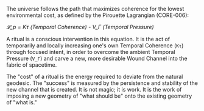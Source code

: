 The universe follows the path that maximizes coherence for the lowest environmental cost, as defined by the Pirouette Lagrangian (CORE-006):

*𝓛_p = Kτ (Temporal Coherence) - V_Γ (Temporal Pressure)*

A ritual is a conscious intervention in this equation. It is the act of temporarily and locally increasing one's own Temporal Coherence (`Kτ`) through focused intent, in order to overcome the ambient Temporal Pressure (`V_Γ`) and carve a new, more desirable Wound Channel into the fabric of spacetime.

The "cost" of a ritual is the energy required to deviate from the natural geodesic. The "success" is measured by the persistence and stability of the new channel that is created. It is not magic; it is work. It is the work of imposing a new geometry of "what should be" onto the existing geometry of "what is."